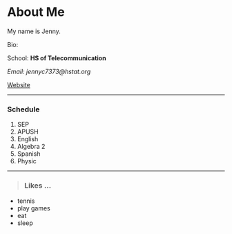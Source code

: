 # About Me

My name is Jenny.  
  
  
Bio:

School: **HS of Telecommunication**

_Email: jennyc7373@hstat.org_ 

[Website](https://github.com/jennyc7373/about-me)
____

### Schedule
1. SEP
2. APUSH
3. English
4. Algebra 2
5. Spanish
6. Physic  
___


> ### Likes ...
* tennis 
* play games
* eat
* sleep




